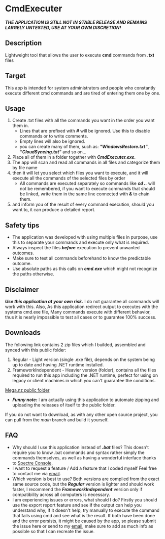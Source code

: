 # CmdExecuter

***THE APPLICATION IS STILL NOT IN STABLE RELEASE AND REMAINS LARGELY UNTESTED, USE AT YOUR OWN DISCRETION!***

## Description

Lightweight tool that allows the user to execute __**cmd**__ commands from **.txt** files

## Target

This app is intended for system administrators and people who constantly execute different cmd commands and are tired of entering them one by one.

## Usage

1. Create .txt files with all the commands you want in the order you want them in.
    - Lines that are prefixed with ***#*** will be ignored. Use this to disable commands or to write comments.
    - Empty lines will also be ignored.
    - you can create many of them, such as: ***"WindowsRestore.txt"***, ***"CloudSyncing.txt"*** and so on...
2. Place all of them in a folder together with ***CmdExecuter.exe***.
3. The app will scan and read all commands in all files and categorize them by file name
4. then it will let you select which files you want to execute, and it will execute all the commands of the selected files by order
    - All commands are executed separately so commands like ***cd ..*** will not be remembered, if you want to execute commands that should be linked, write them in the same line connected with ***&*** to chain them.
5. and inform you of the result of every command execution, should you want to, it can produce a detailed report.

## Safety tips

- The application was developed with using multiple files in purpose, use this to separate your commands and execute only what is required.
- Always inspect the files ***before*** execution to prevent unwanted outcomes.
- Make sure to test all commands beforehand to know the predictable outcome.
- Use absolute paths as this calls on ***cmd.exe*** which might not recognize the paths otherwise.

## Disclaimer

***Use this application at your own risk.*** I do not guarantee all commands will work with this. Also, As this application redirect output to executes with the systems cmd.exe file, Many commands execute with different behavior, thus it is nearly impossible to test all cases or to guarantee 100% success.

## Downloads

The following link contains 2 zip files which I builded, assembled and synced with this public folder:

1. Regular - Light version (single .exe file), depends on the system being up to date and having .NET runtime installed.
2. FrameworkIndependent - Heavier version (folder), contains all the files required to run this app including the .NET runtime, perfect for using on legacy or client machines in which you can't guarantee the conditions.

[Mega.nz public folder](https://mega.nz/folder/prYATJLK#CXktCXklP7xn00u-M3VDwg)

- ***Funny note:*** I am actually using this application to automate zipping and uploading the releases of itself to the public folder.

If you do not want to download, as with any other open source project, you can pull from the *main* branch and build it yourself.

## FAQ

- Why should I use this application instead of ***.bat*** files?
This doesn't require you to know .bat commands and syntax rather simply the commands themselves, as well as having a wonderful interface thanks to [Spectre Console](https://spectreconsole.net/).
- I want to request a feature / Add a feature that I coded myself
Feel free to contact me via [email](dusrdev@gmail.com).
- Which version is best to use?
Both versions are compiled from the exact same source code, but the ***Regular*** version is lighter and should work faster, I recommend the ***FrameworkIndependent*** version only if compatibility across all computers is necessary.
- I am experiencing issues or errors, what should I do?
Firstly you should use the export report feature and see if the output can help you understand why, If it doesn't help, try manually to execute the command that fails using cmd and see what is the result. If both have been done and the error persists, it might be caused by the app, so please submit the issue here or send to my [email](dusrdev@gmail.com), make sure to add as much info as possible so that I can recreate the issue.
